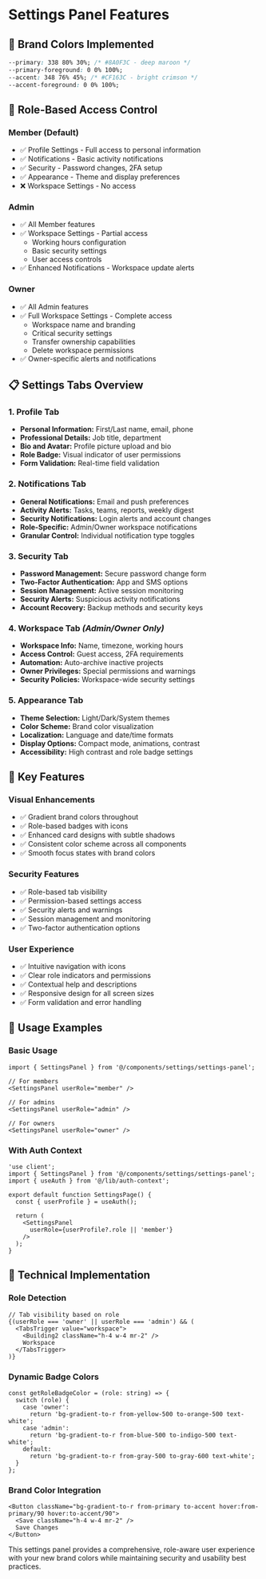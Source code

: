 # Settings Panel Features

## 🎨 **Brand Colors Implemented**
```css
--primary: 338 80% 30%; /* #8A0F3C - deep maroon */
--primary-foreground: 0 0% 100%;
--accent: 348 76% 45%; /* #CF163C - bright crimson */
--accent-foreground: 0 0% 100%;
```

## 🔐 **Role-Based Access Control**

### **Member (Default)**
- ✅ Profile Settings - Full access to personal information
- ✅ Notifications - Basic activity notifications
- ✅ Security - Password changes, 2FA setup
- ✅ Appearance - Theme and display preferences
- ❌ Workspace Settings - No access

### **Admin**
- ✅ All Member features
- ✅ Workspace Settings - Partial access
  - Working hours configuration
  - Basic security settings
  - User access controls
- ✅ Enhanced Notifications - Workspace update alerts

### **Owner**
- ✅ All Admin features
- ✅ Full Workspace Settings - Complete access
  - Workspace name and branding
  - Critical security settings
  - Transfer ownership capabilities
  - Delete workspace permissions
- ✅ Owner-specific alerts and notifications

## 📋 **Settings Tabs Overview**

### **1. Profile Tab**
- **Personal Information:** First/Last name, email, phone
- **Professional Details:** Job title, department
- **Bio and Avatar:** Profile picture upload and bio
- **Role Badge:** Visual indicator of user permissions
- **Form Validation:** Real-time field validation

### **2. Notifications Tab**
- **General Notifications:** Email and push preferences
- **Activity Alerts:** Tasks, teams, reports, weekly digest
- **Security Notifications:** Login alerts and account changes
- **Role-Specific:** Admin/Owner workspace notifications
- **Granular Control:** Individual notification type toggles

### **3. Security Tab**
- **Password Management:** Secure password change form
- **Two-Factor Authentication:** App and SMS options
- **Session Management:** Active session monitoring
- **Security Alerts:** Suspicious activity notifications
- **Account Recovery:** Backup methods and security keys

### **4. Workspace Tab** *(Admin/Owner Only)*
- **Workspace Info:** Name, timezone, working hours
- **Access Control:** Guest access, 2FA requirements
- **Automation:** Auto-archive inactive projects
- **Owner Privileges:** Special permissions and warnings
- **Security Policies:** Workspace-wide security settings

### **5. Appearance Tab**
- **Theme Selection:** Light/Dark/System themes
- **Color Scheme:** Brand color visualization
- **Localization:** Language and date/time formats
- **Display Options:** Compact mode, animations, contrast
- **Accessibility:** High contrast and role badge settings

## 🎯 **Key Features**

### **Visual Enhancements**
- ✅ Gradient brand colors throughout
- ✅ Role-based badges with icons
- ✅ Enhanced card designs with subtle shadows
- ✅ Consistent color scheme across all components
- ✅ Smooth focus states with brand colors

### **Security Features**
- ✅ Role-based tab visibility
- ✅ Permission-based settings access
- ✅ Security alerts and warnings
- ✅ Session management and monitoring
- ✅ Two-factor authentication options

### **User Experience**
- ✅ Intuitive navigation with icons
- ✅ Clear role indicators and permissions
- ✅ Contextual help and descriptions
- ✅ Responsive design for all screen sizes
- ✅ Form validation and error handling

## 🚀 **Usage Examples**

### **Basic Usage**
```tsx
import { SettingsPanel } from '@/components/settings/settings-panel';

// For members
<SettingsPanel userRole="member" />

// For admins
<SettingsPanel userRole="admin" />

// For owners
<SettingsPanel userRole="owner" />
```

### **With Auth Context**
```tsx
'use client';
import { SettingsPanel } from '@/components/settings/settings-panel';
import { useAuth } from '@/lib/auth-context';

export default function SettingsPage() {
  const { userProfile } = useAuth();
  
  return (
    <SettingsPanel 
      userRole={userProfile?.role || 'member'} 
    />
  );
}
```

## 🔧 **Technical Implementation**

### **Role Detection**
```tsx
// Tab visibility based on role
{(userRole === 'owner' || userRole === 'admin') && (
  <TabsTrigger value="workspace">
    <Building2 className="h-4 w-4 mr-2" />
    Workspace
  </TabsTrigger>
)}
```

### **Dynamic Badge Colors**
```tsx
const getRoleBadgeColor = (role: string) => {
  switch (role) {
    case 'owner':
      return 'bg-gradient-to-r from-yellow-500 to-orange-500 text-white';
    case 'admin':
      return 'bg-gradient-to-r from-blue-500 to-indigo-500 text-white';
    default:
      return 'bg-gradient-to-r from-gray-500 to-gray-600 text-white';
  }
};
```

### **Brand Color Integration**
```tsx
<Button className="bg-gradient-to-r from-primary to-accent hover:from-primary/90 hover:to-accent/90">
  <Save className="h-4 w-4 mr-2" />
  Save Changes
</Button>
```

This settings panel provides a comprehensive, role-aware user experience with your new brand colors while maintaining security and usability best practices.
